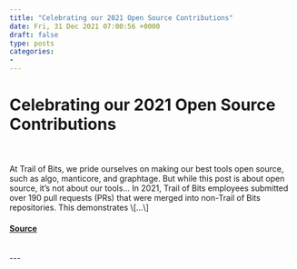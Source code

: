 ```yaml
---
title: "Celebrating our 2021 Open Source Contributions"
date: Fri, 31 Dec 2021 07:00:56 +0000
draft: false
type: posts
categories: 
- 
---
```

# Celebrating our 2021 Open Source Contributions

<br/>

<br/>
At Trail of Bits, we pride ourselves on making our best tools open source, such as algo, manticore, and graphtage. But while this post is about open source, it’s not about our tools… In 2021, Trail of Bits employees submitted over 190 pull requests (PRs) that were merged into non-Trail of Bits repositories. This demonstrates \[…\]

#### [Source](https://blog.trailofbits.com/2021/12/31/celebrating-our-2021-open-source-contributions/)

<br/>
---
